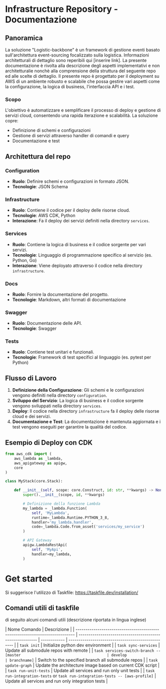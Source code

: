 # Infrastructure Repository - Documentazione

## Panoramica

La soluzione "Logistic-backbone" è un framework di gestione eventi basato sull'architettura event-sourcing focalizzato sulla logistica. Informazioni architetturali di dettaglio sono reperibili qui [inserire link]. La presente documentazione è rivolta alla descrizione degli aspetti implementativi e non architetturalie nonchè alla comprensione della struttura del seguente repo ed alle scelte di dettaglio.
Il presente repo è progettato per il deployment su AWS di un ambiente robusto e scalabile che possa gestire vari aspetti come la configurazione, la logica di business, l'interfaccia API e i test.

### Scopo

L'obiettivo è automatizzare e semplificare il processo di deploy e gestione di servizi cloud, consentendo una rapida iterazione e scalabilità. La soluzione copre:

- Definizione di schemi e configurazioni
- Gestione di servizi attraverso handler di comandi e query
- Documentazione e test

## Architettura del repo

### Configuration

- **Ruolo**: Definire schemi e configurazioni in formato JSON.
- **Tecnologie**: JSON Schema

### Infrastructure

- **Ruolo**: Contiene il codice per il deploy delle risorse cloud.
- **Tecnologie**: AWS CDK, Python
- **Interazione**: Fa il deploy dei servizi definiti nella directory `services`.

### Services

- **Ruolo**: Contiene la logica di business e il codice sorgente per vari servizi.
- **Tecnologie**: Linguaggio di programmazione specifico al servizio (es. Python, Go)
- **Interazione**: Viene deployato attraverso il codice nella directory `infrastructure`.

### Docs

- **Ruolo**: Fornire la documentazione del progetto.
- **Tecnologie**: Markdown, altri formati di documentazione

### Swagger

- **Ruolo**: Documentazione delle API.
- **Tecnologie**: Swagger

### Tests

- **Ruolo**: Contiene test unitari e funzionali.
- **Tecnologie**: Framework di test specifici al linguaggio (es. pytest per Python)

## Flusso di Lavoro

1. **Definizione della Configurazione**: Gli schemi e le configurazioni vengono definiti nella directory `configuration`.
2. **Sviluppo del Servizio**: La logica di business e il codice sorgente vengono sviluppati nella directory `services`.
3. **Deploy**: Il codice nella directory `infrastructure` fa il deploy delle risorse cloud e dei servizi.
4. **Documentazione e Test**: La documentazione è mantenuta aggiornata e i test vengono eseguiti per garantire la qualità del codice.

## Esempio di Deploy con CDK

```python
from aws_cdk import (
    aws_lambda as _lambda,
    aws_apigateway as apigw,
    core
)

class MyStack(core.Stack):

    def __init__(self, scope: core.Construct, id: str, **kwargs) -> None:
        super().__init__(scope, id, **kwargs)

        # Definizione della funzione Lambda
        my_lambda = _lambda.Function(
            self, 'MyLambda',
            runtime=_lambda.Runtime.PYTHON_3_8,
            handler='my_lambda.handler',
            code=_lambda.Code.from_asset('services/my_service')
        )

        # API Gateway
        apigw.LambdaRestApi(
            self, 'MyApi',
            handler=my_lambda,
        )
```

# Get started

Si suggerisce l'utilizzo di Taskfile:
https://taskfile.dev/installation/

## Comandi utili di taskfile

di seguito alcuni comandi utili (descrizione riportata in lingua inglese)

| Nome Comando                                                                  | Descrizione                                               |
| ----------------------------------------------------------------------------- | --------------------------------------------------------- | ------------ | -------------------------------------------------- |
| `task init`                                                                   | Initialize python dev environment                         |
| `task sync-services`                                                          | Update all submodule repos with remote                    |
| `task services-switch-branch -- [master                                       | develop                                                   | branchname]` | Switch to the specified branch all submodule repos |
| `task update-graph`                                                           | Update the architecture image based on current CDK script |
| `task run-unit-tests`                                                         | Update all services and run only unit tests               |
| `task run-integration-tests` or `task run-integration-tests -- [aws-profile]` | Update all services and run only integration tests        |
